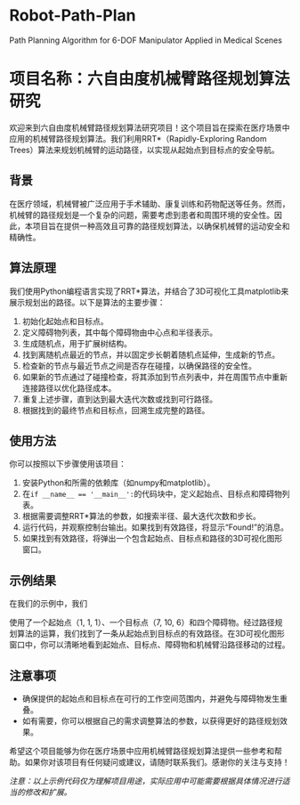 # Robot-Path-Plan
Path Planning Algorithm for 6-DOF Manipulator Applied in Medical Scenes
# 项目名称：六自由度机械臂路径规划算法研究


欢迎来到六自由度机械臂路径规划算法研究项目！这个项目旨在探索在医疗场景中应用的机械臂路径规划算法。我们利用RRT*（Rapidly-Exploring Random Trees）算法来规划机械臂的运动路径，以实现从起始点到目标点的安全导航。

## 背景
在医疗领域，机械臂被广泛应用于手术辅助、康复训练和药物配送等任务。然而，机械臂的路径规划是一个复杂的问题，需要考虑到患者和周围环境的安全性。因此，本项目旨在提供一种高效且可靠的路径规划算法，以确保机械臂的运动安全和精确性。

## 算法原理
我们使用Python编程语言实现了RRT*算法，并结合了3D可视化工具matplotlib来展示规划出的路径。以下是算法的主要步骤：

1. 初始化起始点和目标点。
2. 定义障碍物列表，其中每个障碍物由中心点和半径表示。
3. 生成随机点，用于扩展树结构。
4. 找到离随机点最近的节点，并以固定步长朝着随机点延伸，生成新的节点。
5. 检查新的节点与最近节点之间是否存在碰撞，以确保路径的安全性。
6. 如果新的节点通过了碰撞检查，将其添加到节点列表中，并在周围节点中重新连接路径以优化路径成本。
7. 重复上述步骤，直到达到最大迭代次数或找到可行路径。
8. 根据找到的最终节点和目标点，回溯生成完整的路径。

## 使用方法
你可以按照以下步骤使用该项目：

1. 安装Python和所需的依赖库（如numpy和matplotlib）。
2. 在`if __name__ == '__main__':`的代码块中，定义起始点、目标点和障碍物列表。
3. 根据需要调整RRT*算法的参数，如搜索半径、最大迭代次数和步长。
4. 运行代码，并观察控制台输出。如果找到有效路径，将显示“Found!”的消息。
5. 如果找到有效路径，将弹出一个包含起始点、目标点和路径的3D可视化图形窗口。

## 示例结果
在我们的示例中，我们

使用了一个起始点（1, 1, 1）、一个目标点（7, 10, 6）和四个障碍物。经过路径规划算法的运算，我们找到了一条从起始点到目标点的有效路径。在3D可视化图形窗口中，你可以清晰地看到起始点、目标点、障碍物和机械臂沿路径移动的过程。


## 注意事项
- 确保提供的起始点和目标点在可行的工作空间范围内，并避免与障碍物发生重叠。
- 如有需要，你可以根据自己的需求调整算法的参数，以获得更好的路径规划效果。

希望这个项目能够为你在医疗场景中应用机械臂路径规划算法提供一些参考和帮助。如果你对该项目有任何疑问或建议，请随时联系我们。感谢你的关注与支持！

*注意：以上示例代码仅为理解项目用途，实际应用中可能需要根据具体情况进行适当的修改和扩展。*
